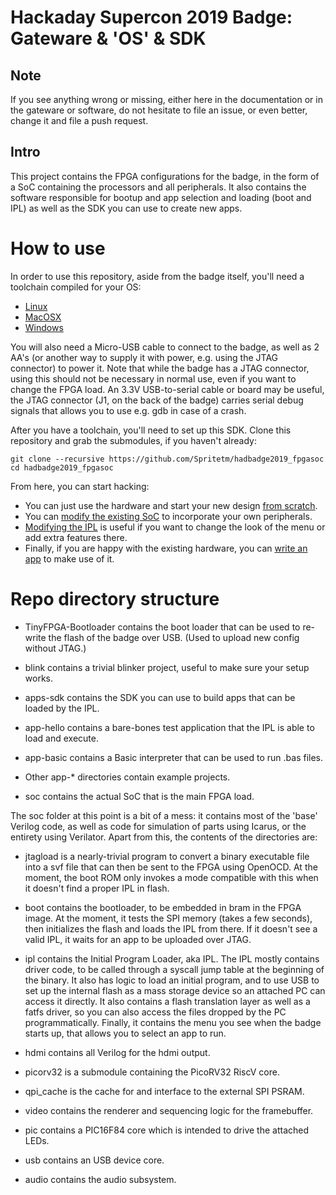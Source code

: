 Hackaday Supercon 2019 Badge: Gateware & 'OS' & SDK
===================================================

Note
----

If you see anything wrong or missing, either here in the documentation or in the gateware
or software, do not hesitate to file an issue, or even better, change it and file a push
request.

Intro
-----

This project contains the FPGA configurations for the badge, in the form of a SoC
containing the processors and all peripherals. It also contains the software 
responsible for bootup and app selection and loading (boot and IPL) as well
as the SDK you can use to create new apps.

How to use
==========

In order to use this repository, aside from the badge itself, you'll need a toolchain
compiled for your OS:

- [Linux](./doc/toolchain-lin.md)
- [MacOSX](./doc/toolchain-mac.md)
- [Windows](./doc/toolchain-win.md)

You will also need a Micro-USB cable to connect to the badge, as well as 2 AA's (or another
way to supply it with power, e.g. using the JTAG connector) to power it. Note that while
the badge has a JTAG connector, using this should not be necessary in normal use, even if
you want to change the FPGA load. An 3.3V USB-to-serial cable or board may be useful, the
JTAG connector (J1, on the back of the badge) carries serial debug signals that allows you 
to use e.g. gdb in case of a crash.

After you have a toolchain, you'll need to set up this SDK. Clone this repository and grab 
the submodules, if you haven't already:
```
git clone --recursive https://github.com/Spritetm/hadbadge2019_fpgasoc
cd hadbadge2019_fpgasoc
```

From here, you can start hacking:

- You can just use the hardware and start your new design [from scratch](doc/fpga_dev.md).
- You can [modify the existing SoC](doc/soc_dev.md) to incorporate your own peripherals.
- [Modifying the IPL](doc/ipl_dev.md) is useful if you want to change the look of the menu
  or add extra features there.
- Finally, if you are happy with the existing hardware, you can [write an app](doc/app_dev)
  to make use of it.


Repo directory structure
========================

- TinyFPGA-Bootloader contains the boot loader that can be used to re-write 
the flash of the badge over USB. (Used to upload new config without JTAG.) 

- blink contains a trivial blinker project, useful to make sure your setup 
works. 

- apps-sdk contains the SDK you can use to build apps that can be loaded by the IPL.

- app-hello contains a bare-bones test application that the IPL is able to load and execute. 

- app-basic contains a Basic interpreter that can be used to run .bas files.

- Other app-* directories contain example projects.

- soc contains the actual SoC that is the main FPGA load.

The soc folder at this point is a bit of a mess: it contains most of the 'base' Verilog code,
as well as code for simulation of parts using Icarus, or the entirety using Verilator. Apart
from this, the contents of the directories are:

- jtagload is a nearly-trivial program to convert a binary executable file into a svf file 
that can then be sent to the FPGA using OpenOCD. At the moment, the boot ROM only invokes a
mode compatible with this when it doesn't find a proper IPL in flash.

- boot contains the bootloader, to be embedded in bram in the FPGA image. At the moment,
it tests the SPI memory (takes a few seconds), then initializes the flash and loads the
IPL from there. If it doesn't see a valid IPL, it waits for an app to be uploaded over
JTAG.

- ipl contains the Initial Program Loader, aka IPL. The IPL mostly contains driver code,
to be called through a syscall jump table at the beginning of the binary. It also has logic
to load an initial program, and to use USB to set up the internal flash as a mass storage device
so an attached PC can access it directly. It also contains a flash translation layer as well
as a fatfs driver, so you can also access the files dropped by the PC programmatically. 
Finally, it contains the menu you see when the badge starts up, that allows you to select an app
to run.

- hdmi contains all Verilog for the hdmi output.

- picorv32 is a submodule containing the PicoRV32 RiscV core.

- qpi_cache is the cache for and interface to the external SPI PSRAM.

- video contains the renderer and sequencing logic for the framebuffer.

- pic contains a PIC16F84 core which is intended to drive the attached LEDs.

- usb contains an USB device core.

- audio contains the audio subsystem.

